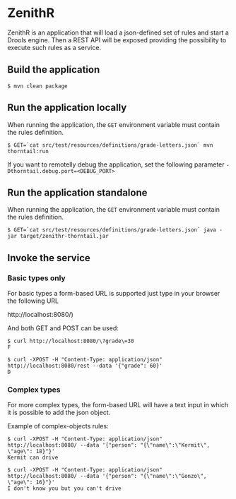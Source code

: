 # ZenithR

ZenithR is an application that will load a json-defined set of rules and start a Drools engine. Then a REST API will be exposed providing the possibility to execute such rules as a service.

## Build the application

```{bash}
$ mvn clean package
```

## Run the application locally

When running the application, the `GET` environment variable must contain the rules definition.

```{bash}
$ GET=`cat src/test/resources/definitions/grade-letters.json` mvn thorntail:run 
```

If you want to remotelly debug the application, set the following parameter `-Dthorntail.debug.port=<DEBUG_PORT>`

## Run the application standalone

When running the application, the `GET` environment variable must contain the rules definition.

```{bash}
$ GET=`cat src/test/resources/definitions/grade-letters.json` java -jar target/zenithr-thorntail.jar
```

## Invoke the service

### Basic types only

For basic types a form-based URL is supported just type in your browser the following URL

http://localhost:8080/)

And both GET and POST can be used:

```{bash}
$ curl http://localhost:8080/\?grade\=30
F
```

```{bash}
$ curl -XPOST -H "Content-Type: application/json" http://localhost:8080/rest --data '{"grade": 60}'
D
```

### Complex types

For more complex types, the form-based URL will have a text input in which it is possible to add the json object.

Example of complex-objects rules:

```{bash}
$ curl -XPOST -H "Content-Type: application/json" http://localhost:8080/ --data '{"person": "{\"name\":\"Kermit\", \"age\": 18}"}'
Kermit can drive

$ curl -XPOST -H "Content-Type: application/json" http://localhost:8080/ --data '{"person": "{\"name\":\"Gonzo\", \"age\": 16}"}'
I don't know you but you can't drive
```
 